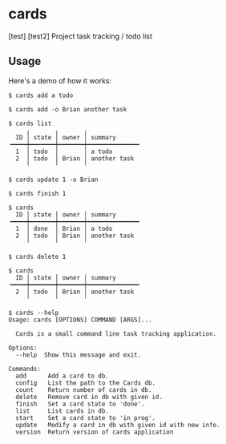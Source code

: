 cards
=====

[test] [test2]
Project task tracking / todo list

Usage
-----

Here's a demo of how it works:

    $ cards add a todo

    $ cards add -o Brian another task

    $ cards list
         ╷       ╷       ╷
      ID │ state │ owner │ summary
    ╺━━━━┿━━━━━━━┿━━━━━━━┿━━━━━━━━━━━━━━╸
      1  │ todo  │       │ a todo
      2  │ todo  │ Brian │ another task
         ╵       ╵       ╵

    $ cards update 1 -o Brian

    $ cards finish 1

    $ cards
      ID │ state │ owner │ summary
    ╺━━━━┿━━━━━━━┿━━━━━━━┿━━━━━━━━━━━━━━╸
      1  │ done  │ Brian │ a todo
      2  │ todo  │ Brian │ another task
         ╵       ╵       ╵

    $ cards delete 1

    $ cards
      ID │ state │ owner │ summary
    ╺━━━━┿━━━━━━━┿━━━━━━━┿━━━━━━━━━━━━━━╸
      2  │ todo  │ Brian │ another task
         ╵       ╵       ╵

    $ cards --help
    Usage: cards [OPTIONS] COMMAND [ARGS]...

      Cards is a small command line task tracking application.

    Options:
      --help  Show this message and exit.

    Commands:
      add      Add a card to db.
      config   List the path to the Cards db.
      count    Return number of cards in db.
      delete   Remove card in db with given id.
      finish   Set a card state to 'done'.
      list     List cards in db.
      start    Set a card state to 'in prog'.
      update   Modify a card in db with given id with new info.
      version  Return version of cards application
